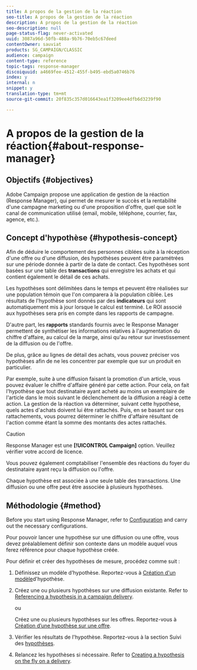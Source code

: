 ```yaml
---
title: A propos de la gestion de la réaction
seo-title: A propos de la gestion de la réaction
description: A propos de la gestion de la réaction
seo-description: null
page-status-flag: never-activated
uuid: 3087a96d-50fb-488a-9b76-70eb5c67deed
contentOwner: sauviat
products: SG_CAMPAIGN/CLASSIC
audience: campaign
content-type: reference
topic-tags: response-manager
discoiquuid: a4669fee-4512-455f-b495-ebd5a0746b76
index: y
internal: n
snippet: y
translation-type: tm+mt
source-git-commit: 20f835c357d016643ea1f3209ee4dfb6d3239f90

---
```



# A propos de la gestion de la réaction{#about-response-manager}

## Objectifs {#objectives}

Adobe Campaign propose une application de gestion de la réaction (Response Manager), qui permet de mesurer le succès et la rentabilité d&#39;une campagne marketing ou d&#39;une proposition d&#39;offre, quel que soit le canal de communication utilisé (email, mobile, téléphone, courrier, fax, agence, etc.).

## Concept d&#39;hypothèse {#hypothesis-concept}

Afin de déduire le comportement des personnes ciblées suite à la réception d&#39;une offre ou d&#39;une diffusion, des hypothèses peuvent être paramétrées sur une période donnée à partir de la date de contact. Ces hypothèses sont basées sur une table des **transactions** qui enregistre les achats et qui contient également le détail de ces achats.

Les hypothèses sont délimitées dans le temps et peuvent être réalisées sur une population témoin que l&#39;on comparera à la population ciblée. Les résultats de l&#39;hypothèse sont donnés par des **indicateurs** qui sont automatiquement mis à jour lorsque le calcul est terminé. Le ROI associé aux hypothèses sera pris en compte dans les rapports de campagne.

D&#39;autre part, les **rapports** standards fournis avec le Response Manager permettent de synthétiser les informations relatives à l&#39;augmentation du chiffre d&#39;affaire, au calcul de la marge, ainsi qu&#39;au retour sur investissement de la diffusion ou de l&#39;offre.

De plus, grâce au lignes de détail des achats, vous pouvez préciser vos hypothèses afin de ne les concentrer par exemple que sur un produit en particulier.

Par exemple, suite à une diffusion faisant la promotion d&#39;un article, vous pouvez évaluer le chiffre d&#39;affaire généré par cette action. Pour cela, on fait l&#39;hypothèse que tout destinataire ayant acheté au moins un exemplaire de l&#39;article dans le mois suivant le déclenchement de la diffusion a réagi à cette action. La gestion de la réaction va déterminer, suivant cette hypothèse, quels actes d&#39;achats doivent lui être rattachés. Puis, en se basant sur ces rattachements, vous pourrez déterminer le chiffre d&#39;affaire résultant de l&#39;action comme étant la somme des montants des actes rattachés.

>[!CAUTION]
>
>Response Manager est une **[!UICONTROL Campaign]** option. Veuillez vérifier votre accord de licence.

Vous pouvez également comptabiliser l&#39;ensemble des réactions du foyer du destinataire ayant reçu la diffusion ou l&#39;offre.

Chaque hypothèse est associée à une seule table des transactions. Une diffusion ou une offre peut être associée à plusieurs hypothèses.

## Méthodologie {#method}

Before you start using Response Manager, refer to [Configuration](../../campaign/using/configuration.md) and carry out the necessary configurations.

Pour pouvoir lancer une hypothèse sur une diffusion ou une offre, vous devez préalablement définir son contexte dans un modèle auquel vous ferez référence pour chaque hypothèse créée.

Pour définir et créer des hypothèses de mesure, procédez comme suit :

1. Définissez un modèle d’hypothèse. Reportez-vous à [Création d&#39;un modèle](../../campaign/using/hypothesis-templates.md#creating-a-hypothesis-model)d&#39;hypothèse.
1. Créez une ou plusieurs hypothèses sur une diffusion existante. Refer to [Referencing a hypothesis in a campaign delivery](../../campaign/using/creating-hypotheses.md#referencing-a-hypothesis-in-a-campaign-delivery).

   ou

   Créez une ou plusieurs hypothèses sur les offres. Reportez-vous à [Création d’une hypothèse sur une offre](../../campaign/using/creating-hypotheses.md#creating-a-hypothesis-on-an-offer).

1. Vérifier les résultats de l&#39;hypothèse. Reportez-vous à la section Suivi des [hypothèses](../../campaign/using/hypothesis-tracking.md).
1. Relancez les hypothèses si nécessaire. Refer to [Creating a hypothesis on the fly on a delivery](../../campaign/using/creating-hypotheses.md#creating-a-hypothesis-on-the-fly-on-a-delivery).


